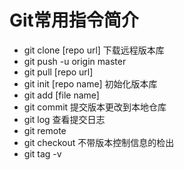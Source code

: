 # Git常用指令简介

* git clone [repo url] 下载远程版本库
* git push -u origin master
* git pull [repo url]
* git init [repo name] 初始化版本库
* git add [file name]
* git commit 提交版本更改到本地仓库
* git log 查看提交日志
* git remote
* git checkout 不带版本控制信息的检出
* git tag -v





